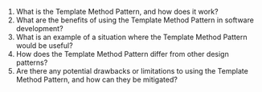 

1. What is the Template Method Pattern, and how does it work?
2. What are the benefits of using the Template Method Pattern in software development?
3. What is an example of a situation where the Template Method Pattern would be useful?
4. How does the Template Method Pattern differ from other design patterns?
5. Are there any potential drawbacks or limitations to using the Template Method Pattern, and how can they be mitigated?